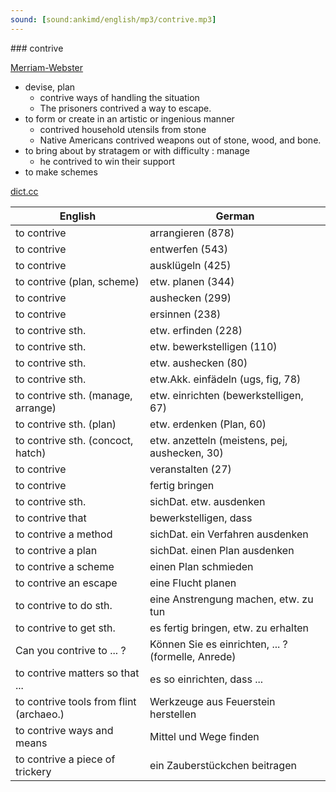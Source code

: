 ```yaml
---
sound: [sound:ankimd/english/mp3/contrive.mp3]
---
```


\### contrive

[Merriam-Webster](https://www.merriam-webster.com/dictionary/contrive)

- devise, plan
    - contrive ways of handling the situation
    - The prisoners contrived a way to escape.
- to form or create in an artistic or ingenious manner
    - contrived household utensils from stone
    - Native Americans contrived weapons out of stone, wood, and bone.
- to bring about by stratagem or with difficulty : manage
    - he contrived to win their support
- to make schemes

[dict.cc](https://www.dict.cc/contrive)

| English        | German       |
| -------------- | ------------ |
| to contrive | arrangieren (878) |
| to contrive | entwerfen (543) |
| to contrive | ausklügeln (425) |
| to contrive (plan, scheme) | etw. planen (344) |
| to contrive | aushecken (299) |
| to contrive | ersinnen (238) |
| to contrive sth. | etw. erfinden (228) |
| to contrive sth. | etw. bewerkstelligen (110) |
| to contrive sth. | etw. aushecken (80) |
| to contrive sth. | etw.Akk. einfädeln (ugs, fig, 78) |
| to contrive sth. (manage, arrange) | etw. einrichten (bewerkstelligen, 67) |
| to contrive sth. (plan) | etw. erdenken (Plan, 60) |
| to contrive sth. (concoct, hatch) | etw. anzetteln (meistens, pej, aushecken, 30) |
| to contrive | veranstalten (27) |
| to contrive | fertig bringen |
| to contrive sth. | sichDat. etw. ausdenken |
| to contrive that | bewerkstelligen, dass |
| to contrive a method | sichDat. ein Verfahren ausdenken |
| to contrive a plan | sichDat. einen Plan ausdenken |
| to contrive a scheme | einen Plan schmieden |
| to contrive an escape | eine Flucht planen |
| to contrive to do sth. | eine Anstrengung machen, etw. zu tun |
| to contrive to get sth. | es fertig bringen, etw. zu erhalten |
| Can you contrive to ... ? | Können Sie es einrichten, ... ? (formelle, Anrede) |
| to contrive matters so that ... | es so einrichten, dass ... |
| to contrive tools from flint (archaeo.) | Werkzeuge aus Feuerstein herstellen |
| to contrive ways and means | Mittel und Wege finden |
| to contrive a piece of trickery | ein Zauberstückchen beitragen |

